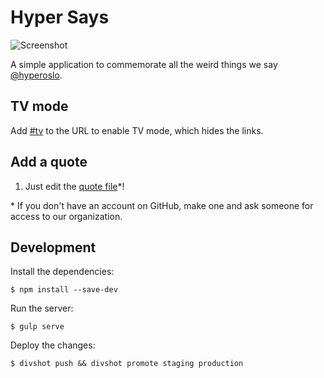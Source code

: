 # Hyper Says

![Screenshot](https://raw.githubusercontent.com/hyperoslo/hyper-says/master/screenshot.jpg)

A simple application to commemorate all the weird things we say
[@hyperoslo][hyper].

## TV mode

Add [#tv][tv mode] to the URL to enable TV mode, which hides the links.

## Add a quote

1. Just edit the [quote file][quote file]*!

\* If you don't have an account on GitHub, make one and ask someone for
   access to our organization.

## Development

Install the dependencies:

`$ npm install --save-dev`

Run the server:

`$ gulp serve`

Deploy the changes:

`$ divshot push && divshot promote staging production`

[hyper]: http://hyper.no
[quote file]: https://github.com/hyperoslo/hyper-says/edit/master/public/quotes.js
[tv mode]: http://hypersays.com/#TV
